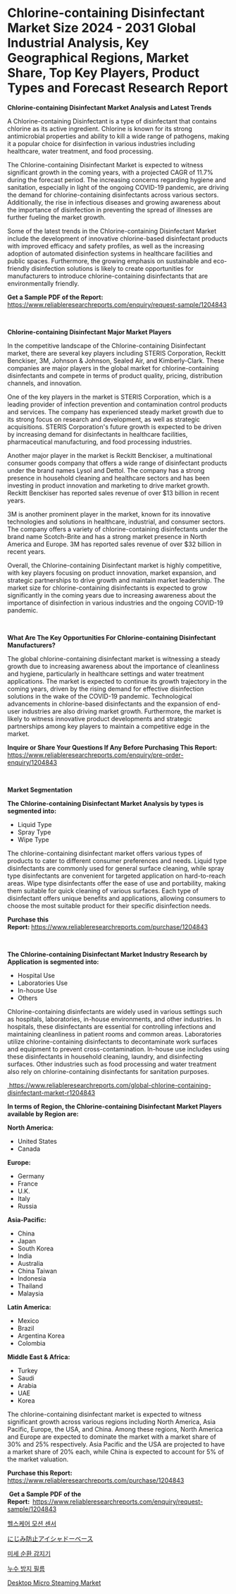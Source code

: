 <p><h1>Chlorine-containing Disinfectant Market Size 2024 - 2031 Global Industrial Analysis, Key Geographical Regions, Market Share, Top Key Players, Product Types and Forecast Research Report</h1></p><p><strong>Chlorine-containing Disinfectant Market Analysis and Latest Trends</strong></p>
<p><p>A Chlorine-containing Disinfectant is a type of disinfectant that contains chlorine as its active ingredient. Chlorine is known for its strong antimicrobial properties and ability to kill a wide range of pathogens, making it a popular choice for disinfection in various industries including healthcare, water treatment, and food processing.</p><p>The Chlorine-containing Disinfectant Market is expected to witness significant growth in the coming years, with a projected CAGR of 11.7% during the forecast period. The increasing concerns regarding hygiene and sanitation, especially in light of the ongoing COVID-19 pandemic, are driving the demand for chlorine-containing disinfectants across various sectors. Additionally, the rise in infectious diseases and growing awareness about the importance of disinfection in preventing the spread of illnesses are further fueling the market growth.</p><p>Some of the latest trends in the Chlorine-containing Disinfectant Market include the development of innovative chlorine-based disinfectant products with improved efficacy and safety profiles, as well as the increasing adoption of automated disinfection systems in healthcare facilities and public spaces. Furthermore, the growing emphasis on sustainable and eco-friendly disinfection solutions is likely to create opportunities for manufacturers to introduce chlorine-containing disinfectants that are environmentally friendly.</p></p>
<p><strong>Get a Sample PDF of the Report:&nbsp;</strong> <a href="https://www.reliableresearchreports.com/enquiry/request-sample/1204843">https://www.reliableresearchreports.com/enquiry/request-sample/1204843</a></p>
<p>&nbsp;</p>
<p><strong>Chlorine-containing Disinfectant Major Market Players</strong></p>
<p><p>In the competitive landscape of the Chlorine-containing Disinfectant market, there are several key players including STERIS Corporation, Reckitt Benckiser, 3M, Johnson & Johnson, Sealed Air, and Kimberly-Clark. These companies are major players in the global market for chlorine-containing disinfectants and compete in terms of product quality, pricing, distribution channels, and innovation.</p><p>One of the key players in the market is STERIS Corporation, which is a leading provider of infection prevention and contamination control products and services. The company has experienced steady market growth due to its strong focus on research and development, as well as strategic acquisitions. STERIS Corporation's future growth is expected to be driven by increasing demand for disinfectants in healthcare facilities, pharmaceutical manufacturing, and food processing industries.</p><p>Another major player in the market is Reckitt Benckiser, a multinational consumer goods company that offers a wide range of disinfectant products under the brand names Lysol and Dettol. The company has a strong presence in household cleaning and healthcare sectors and has been investing in product innovation and marketing to drive market growth. Reckitt Benckiser has reported sales revenue of over $13 billion in recent years.</p><p>3M is another prominent player in the market, known for its innovative technologies and solutions in healthcare, industrial, and consumer sectors. The company offers a variety of chlorine-containing disinfectants under the brand name Scotch-Brite and has a strong market presence in North America and Europe. 3M has reported sales revenue of over $32 billion in recent years.</p><p>Overall, the Chlorine-containing Disinfectant market is highly competitive, with key players focusing on product innovation, market expansion, and strategic partnerships to drive growth and maintain market leadership. The market size for chlorine-containing disinfectants is expected to grow significantly in the coming years due to increasing awareness about the importance of disinfection in various industries and the ongoing COVID-19 pandemic.</p></p>
<p>&nbsp;</p>
<p><strong>What Are The Key Opportunities For Chlorine-containing Disinfectant Manufacturers?</strong></p>
<p><p>The global chlorine-containing disinfectant market is witnessing a steady growth due to increasing awareness about the importance of cleanliness and hygiene, particularly in healthcare settings and water treatment applications. The market is expected to continue its growth trajectory in the coming years, driven by the rising demand for effective disinfection solutions in the wake of the COVID-19 pandemic. Technological advancements in chlorine-based disinfectants and the expansion of end-user industries are also driving market growth. Furthermore, the market is likely to witness innovative product developments and strategic partnerships among key players to maintain a competitive edge in the market.</p></p>
<p><strong>Inquire or Share Your Questions If Any Before Purchasing This Report:</strong> <a href="https://www.reliableresearchreports.com/enquiry/pre-order-enquiry/1204843">https://www.reliableresearchreports.com/enquiry/pre-order-enquiry/1204843</a></p>
<p>&nbsp;</p>
<p><strong>Market Segmentation</strong></p>
<p><strong>The Chlorine-containing Disinfectant Market Analysis by types is segmented into:</strong></p>
<p><ul><li>Liquid Type</li><li>Spray Type</li><li>Wipe Type</li></ul></p>
<p><p>The chlorine-containing disinfectant market offers various types of products to cater to different consumer preferences and needs. Liquid type disinfectants are commonly used for general surface cleaning, while spray type disinfectants are convenient for targeted application on hard-to-reach areas. Wipe type disinfectants offer the ease of use and portability, making them suitable for quick cleaning of various surfaces. Each type of disinfectant offers unique benefits and applications, allowing consumers to choose the most suitable product for their specific disinfection needs.</p></p>
<p><strong>Purchase this Report:&nbsp;</strong><a href="https://www.reliableresearchreports.com/purchase/1204843">https://www.reliableresearchreports.com/purchase/1204843</a></p>
<p>&nbsp;</p>
<p><strong>The Chlorine-containing Disinfectant Market Industry Research by Application is segmented into:</strong></p>
<p><ul><li>Hospital Use</li><li>Laboratories Use</li><li>In-house Use</li><li>Others</li></ul></p>
<p><p>Chlorine-containing disinfectants are widely used in various settings such as hospitals, laboratories, in-house environments, and other industries. In hospitals, these disinfectants are essential for controlling infections and maintaining cleanliness in patient rooms and common areas. Laboratories utilize chlorine-containing disinfectants to decontaminate work surfaces and equipment to prevent cross-contamination. In-house use includes using these disinfectants in household cleaning, laundry, and disinfecting surfaces. Other industries such as food processing and water treatment also rely on chlorine-containing disinfectants for sanitation purposes.</p></p>
<p><a href="https://www.reliableresearchreports.com/global-chlorine-containing-disinfectant-market-r1204843">&nbsp;https://www.reliableresearchreports.com/global-chlorine-containing-disinfectant-market-r1204843</a></p>
<p><strong>In terms of Region, the Chlorine-containing Disinfectant Market Players available by Region are:</strong></p>
<p>
    <p> <strong> North America: </strong>
        <ul>
            <li>United States</li>
            <li>Canada</li>
        </ul>
        </p> 
    <p> <strong> Europe: </strong>
        <ul>
            <li>Germany</li>
            <li>France</li>
            <li>U.K.</li>
            <li>Italy</li>
            <li>Russia</li>
        </ul>
        </p> 
    <p> <strong> Asia-Pacific: </strong>
        <ul>
            <li>China</li>
            <li>Japan</li>
            <li>South Korea</li>
            <li>India</li>
            <li>Australia</li>
            <li>China Taiwan</li>
            <li>Indonesia</li>
            <li>Thailand</li>
            <li>Malaysia</li>
        </ul>
        </p> 
    <p> <strong> Latin America: </strong>
        <ul>
            <li>Mexico</li>
            <li>Brazil</li>
            <li>Argentina Korea</li>
            <li>Colombia</li>
        </ul>
        </p> 
    <p> <strong> Middle East & Africa: </strong>
        <ul>
            <li>Turkey</li>
            <li>Saudi</li>
            <li>Arabia</li>
            <li>UAE</li>
            <li>Korea</li>
        </ul>
    </p>
    </p>
<p><p>The chlorine-containing disinfectant market is expected to witness significant growth across various regions including North America, Asia Pacific, Europe, the USA, and China. Among these regions, North America and Europe are expected to dominate the market with a market share of 30% and 25% respectively. Asia Pacific and the USA are projected to have a market share of 20% each, while China is expected to account for 5% of the market valuation.</p></p>
<p><strong>Purchase this Report: </strong><a href="https://www.reliableresearchreports.com/purchase/1204843">https://www.reliableresearchreports.com/purchase/1204843</a></p>
<p>&nbsp;<strong>Get a Sample PDF of the Report:&nbsp;&nbsp;</strong><a href="https://www.reliableresearchreports.com/enquiry/request-sample/1204843">https://www.reliableresearchreports.com/enquiry/request-sample/1204843</a></p>
<p><strong></strong></p>
<p><p><a href="https://github.com/Maeennan456456/Market-Research-Report-List-2/blob/main/2066087106421.md">헬스케어 모션 센서</a></p><p><a href="https://medium.com/@nicholasallan19/%E3%82%B9%E3%83%9E%E3%83%83%E3%82%B8%E3%83%97%E3%83%AB%E3%83%BC%E3%83%95%E3%82%A2%E3%82%A4%E3%82%B7%E3%83%A3%E3%83%89%E3%82%A6%E3%83%99%E3%83%BC%E3%82%B9%E3%81%AE%E5%B8%82%E5%A0%B4%E5%8B%95%E5%90%91-%E6%A5%AD%E7%95%8C%E6%A6%82%E8%A6%81%E3%81%A8%E4%BA%88%E6%B8%AC-2024%E5%B9%B4%E3%81%8B%E3%82%892031%E5%B9%B4-09c70fde82ff">にじみ防止アイシャドーベース</a></p><p><a href="https://github.com/royErdmtyan906778/Market-Research-Report-List-2/blob/main/1482244106422.md">미세 순환 감지기</a></p><p><a href="https://medium.com/@koleledner/%EB%B0%A9%EC%88%98-%ED%95%84%EB%A6%84-%EC%8B%9C%EC%9E%A5-%EA%B7%9C%EB%AA%A8-cagr-%ED%8A%B8%EB%A0%8C%EB%93%9C-2024-2030-1bc9e40e4aed">누수 방지 필름</a></p><p><a href="https://github.com/changoleonlaverguenzanoexiste/Market-Research-Report-List-3/blob/main/desktop-micro-steaming-market.md">Desktop Micro Steaming Market</a></p></p>